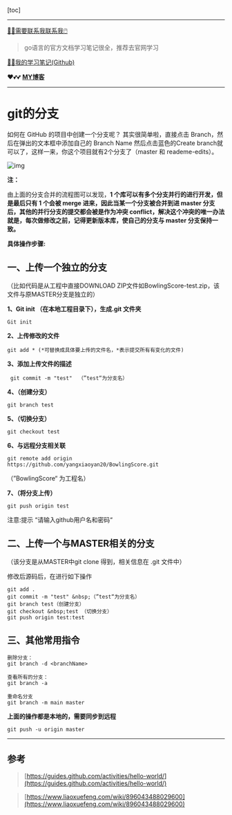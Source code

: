 [toc]

---

[😶‍🌫️需要联系我联系我🖱️](xxw@nsddd.top)

>   go语言的官方文档学习笔记很全，推荐去官网学习

[😶‍🌫️我的学习笔记(Github)](https://github.com/3293172751/CS_COURSE)

❤️💕💕 **[MY博客](https://nsddd.top)**

---

# git的分支

如何在 GitHub 的项目中创建一个分支呢？ 其实很简单啦，直接点击 Branch，然后在弹出的文本框中添加自己的 Branch Name 然后点击蓝色的Create branch就可以了，这样一来，你这个项目就有2个分支了（master 和 reademe-edits）。

![img](https://sm.nsddd.top//typora/cisZIAWzOBbXQhl.png?mail:3293172751@qq.com)



**注：**

由上面的分支合并的流程图可以发现，**1 个库可以有多个分支并行的进行开发，但是最后只有 1 个会被 merge 进来，因此当某一个分支被合并到进 master 分支后，其他的并行分支的提交都会被是作为冲突 conflict，解决这个冲突的唯一办法就是，每次做修改之前，记得更新版本库，使自己的分支与 master 分支保持一致。**

 

**具体操作步骤:**

## 一、上传一个独立的分支

（比如代码是从工程中直接DOWNLOAD ZIP文件如BowlingScore-test.zip，该文件与原MASTER分支是独立的）

**1、Git init （在本地工程目录下），生成.git 文件夹**

```
Git init 
```

**2、上传修改的文件**

```
git add * (*可替换成具体要上传的文件名，*表示提交所有有变化的文件) 
```

**3、添加上传文件的描述**

```
 git commit -m "test"  （”test“为分支名） 
```

**4、（创建分支）**

```
git branch test 
```

**5、（切换分支）**

```
git checkout test 
```

**6、与远程分支相关联**

```
git remote add origin https://github.com/yangxiaoyan20/BowlingScore.git   
```

（”BowlingScore“ 为工程名） 

**7、（将分支上传）**

```
git push origin test 
```

注意:提示 “请输入github用户名和密码“

## 二、上传一个与MASTER相关的分支
（该分支是从MASTER中git clone 得到，相关信息在 .git 文件中）

修改后源码后，在进行如下操作

```
git add .
git commit -m "test" &nbsp;（”test“为分支名）
git branch test（创建分支）
git checkout &nbsp;test （切换分支）
git push origin test:test 
```



## 三、其他常用指令

```
删除分支：
git branch -d <branchName>

查看所有的分支：
git branch -a

重命名分支
git branch -m main master
```

**上面的操作都是本地的，需要同步到远程**

```
git push -u origin master
```



---

## 参考

>  [https://guides.github.com/activities/hello-world/](https://guides.github.com/activities/hello-world/)

> [https://www.liaoxuefeng.com/wiki/896043488029600](https://www.liaoxuefeng.com/wiki/896043488029600)

 

 

 
